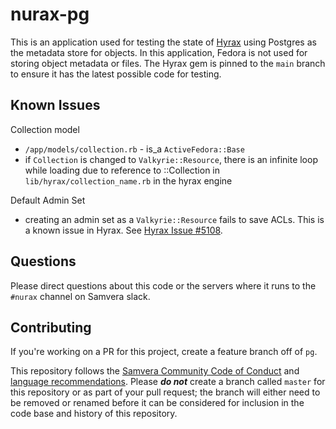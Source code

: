 # nurax-pg

This is an application used for testing the state of [Hyrax](https://github.com/samvera/hyrax)
using Postgres as the metadata store for objects.  In this application, Fedora is
not used for storing object metadata or files. The Hyrax gem is pinned to the
`main` branch to ensure it has the latest possible code for testing.

## Known Issues

Collection model
* `/app/models/collection.rb` - is_a `ActiveFedora::Base`
* if `Collection` is changed to `Valkyrie::Resource`, there is an infinite loop while loading due to reference to ::Collection in `lib/hyrax/collection_name.rb` in the hyrax engine

Default Admin Set
* creating an admin set as a `Valkyrie::Resource` fails to save ACLs.  This is a known issue in Hyrax.  See [Hyrax Issue #5108](https://github.com/samvera/hyrax/issues/5108).

## Questions

Please direct questions about this code or the servers where it runs to the `#nurax` channel on Samvera slack.

## Contributing

If you're working on a PR for this project, create a feature branch off of `pg`.

This repository follows the [Samvera Community Code of Conduct](https://samvera.atlassian.net/wiki/spaces/samvera/pages/405212316/Code+of+Conduct) and [language recommendations](https://github.com/samvera/maintenance/blob/master/templates/CONTRIBUTING.md#language).  Please ***do not*** create a branch called `master` for this repository or as part of your pull request; the branch will either need to be removed or renamed before it can be considered for inclusion in the code base and history of this repository.

